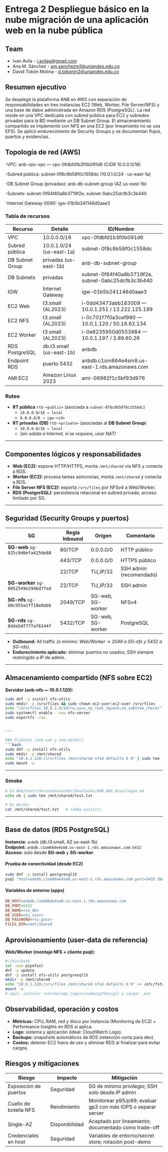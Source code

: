 # Entrega 2 Despliegue básico en la nube migración de una aplicación web en la nube pública

## Team

* Ivan Avila - i.avilag@gmail.com
* Ana M. Sánchez - am.sanchezm1@uniandes.edu.co
* David Tobón Molina - d.tobonm2@uniandes.edu.co

## Resumen ejecutivo

Se desplegó la plataforma ANB en AWS con separación de responsabilidades en tres instancias EC2 (Web, Worker, File Server/NFS) y una base de datos administrada en Amazon RDS (PostgreSQL). La red reside en una VPC dedicada con subred pública para EC2 y subredes privadas para la BD mediante un DB Subnet Group. El almacenamiento compartido se implementó con NFS en una EC2 (por lineamiento no se usa EFS). Se aplicó endurecimiento de Security Groups y se documentan flujos, puertos y evidencias.


## Topología de red (AWS)

-VPC: anb-vpc-vpc — vpc-0fdbfd1b3f0b091d6 (CIDR 10.0.0.0/16)

-Subred pública: subnet-0f8c9b58f0c1558dc (10.0.1.0/24 · us-east-1a)

-DB Subnet Group (privadas): anb-db-subnet-group (AZ us-east-1b)

-Subnets: subnet-0f64f40a8b3719f2e, subnet-0abc25dcfb3c3b440

-Internet Gateway (IGW): igw-01b5b241146d0aae3


### Tabla de recursos

| Recurso | Detalle | ID/Nombre |
|---|---|---|
| VPC | 10.0.0.0/16 | vpc-0fdbfd1b3f0b091d6 |
| Subred pública | 10.0.1.0/24 (us-east-1a) | subnet-0f8c9b58f0c1558dc |
| DB Subnet Group | privadas (us-east-1b) | anb-db-subnet-group |
| DB Subnets | privadas | subnet-0f64f40a8b3719f2e, subnet-0abc25dcfb3c3b440 |
| IGW | Internet Gateway | igw-01b5b241146d0aae3 |
| EC2 Web | t3.small (AL2023) | i-0dd43473abb183009 — 10.0.1.251 / 13.222.125.199 |
| EC2 NFS | t3.small (AL2023) | i-0c701f7f0a3cef980 — 10.0.1.120 / 50.16.62.134 |
| EC2 Worker | t3.small (AL2023) | i-0e6235950d0553984 — 10.0.1.197 / 3.89.60.26 |
| RDS PostgreSQL | db.t3.small (us-east-1b) | anbdb |
| Endpoint RDS | puerto 5432 | anbdb.c1om664e4sm8.us-east-1.rds.amazonaws.com |
| AMI EC2 | Amazon Linux 2023 | ami-08982f1c5bf93d976 |



### Ruteo


- **RT pública** `rtb-<public>` (asociada a `subnet-0f8c9b58f0c1558dc`)
  - `10.0.0.0/16 → local`
  - `0.0.0.0/0 → igw-<id>`
- **RT privadas (DB)** `rtb-<private>` (asociadas al **DB Subnet Group**)
  - `10.0.0.0/16 → local`
  - _(sin salida a Internet; si se requiere, usar NAT)_

---

## Componentes lógicos y responsabilidades
- **Web (EC2):** expone HTTP/HTTPS, monta `/mnt/shared` vía NFS y conecta a RDS.
- **Worker (EC2):** procesa tareas asíncronas, monta `/mnt/shared` y conecta a RDS.
- **File Server NFS (EC2):** exporta `/srv/files` por NFSv4 a Web/Worker.
- **RDS (PostgreSQL):** persistencia relacional en subred privada; acceso limitado por SG.

---

## Seguridad (Security Groups y puertos)

| SG | Regla Inbound | Origen | Comentario |
|---|---|---|---|
| **SG-web** `sg-025c9d0efa425de88` | 80/TCP | 0.0.0.0/0 | HTTP público |
|  | 443/TCP | 0.0.0.0/0 | HTTPS público |
|  | 22/TCP | TU_IP/32 | SSH admin (recomendado) |
| **SG-worker** `sg-0052549e294bd7fed` | 22/TCP | TU_IP/32 | SSH admin |
| **SG-nfs** `sg-08c955a1ff18e0abb` | 2049/TCP | SG-web, SG-worker | NFSv4 |
| **SG-rds** `sg-0dda5df77faf6144f` | 5432/TCP | SG-web, SG-worker | PostgreSQL |

- **Outbound:** All traffic _(o mínimo: Web/Worker → 2049 a SG-nfs y 5432 a SG-rds)._  
- **Endurecimiento aplicado:** eliminar puertos no usados; SSH siempre restringido a IP de admin.

---

## Almacenamiento compartido (NFS sobre EC2)

**Servidor (anb-nfs — 10.0.1.120):**
```bash
sudo dnf -y install nfs-utils
sudo mkdir -p /srv/files && sudo chown ec2-user:ec2-user /srv/files
echo "/srv/files 10.0.1.0/24(rw,sync,no_root_squash,no_subtree_check)" | sudo tee -a /etc/exports
sudo systemctl enable --now nfs-server
sudo exportfs -rav


---

### Clientes (anb-web y anb-worker)
```bash
sudo dnf -y install nfs-utils
sudo mkdir -p /mnt/shared
echo "10.0.1.120:/srv/files /mnt/shared nfs4 defaults 0 0" | sudo tee -a /etc/fstab
sudo mount -a
```

---

### Smoke
```bash
# En Web/Users/hernandosanchez/Downloads/ANB_AWS_Despliegue.md
echo ok | sudo tee /mnt/shared/test.txt

# En Worker
cat /mnt/shared/test.txt   # (debe existir)
```

---

## Base de datos (RDS PostgreSQL)

**Instancia:** `anbdb` (db.t3.small, AZ us-east-1b)  
**Endpoint:** `anbdb.c1om664e4sm8.us-east-1.rds.amazonaws.com:5432`  
**Acceso:** solo desde **SG-web** y **SG-worker**.

#### Prueba de conectividad (desde EC2)
```bash
sudo dnf -y install postgresql15
psql "host=anbdb.c1om664e4sm8.us-east-1.rds.amazonaws.com port=5432 dbname=<DB> user=<USER> password=<PASS> sslmode=require" -c '\conninfo'
```

#### Variables de entorno (apps)
```ini
DB_HOST=anbdb.c1om664e4sm8.us-east-1.rds.amazonaws.com
DB_PORT=5432
DB_NAME=<tu_db>
DB_USER=<tu_user>
DB_PASSWORD=<tu_pass>
FILES_DIR=/mnt/shared
```

## Aprovisionamiento (user-data de referencia)

**Web/Worker (montaje NFS + cliente psql):**
```bash
#!/bin/bash
set -euo pipefail
dnf -y update
dnf -y install nfs-utils postgresql15
mkdir -p /mnt/shared
echo "10.0.1.120:/srv/files /mnt/shared nfs4 defaults 0 0" >> /etc/fstab
mount -a
# aquí: instalar runtime/app (nginx/node/python/go) y cargar .env
```

## Observabilidad, operación y costos

- **Métricas:** CPU, RAM, red y disco por instancia (Monitoring de EC2) + Performance Insights en RDS si aplica.  
- **Logs:** sistema y aplicación (ideal: CloudWatch Logs).  
- **Backups:** snapshots automáticos de RDS (retención corta para dev).  
- **Costos:** detener EC2 fuera de uso y eliminar RDS al finalizar para evitar cargos.


## Riesgos y mitigaciones

| Riesgo                | Impacto        | Mitigación                                                                 |
|-----------------------|----------------|-----------------------------------------------------------------------------|
| Exposición de puertos | Seguridad      | SG de mínimo privilegio; SSH solo desde IP admin                           |
| Cuello de botella NFS | Rendimiento    | Monitorear p95/p99; evaluar gp3 con más IOPS o separar server              |
| Single-AZ             | Disponibilidad | Aceptado por lineamiento; documentado como trade-off                       |
| Credenciales en host  | Seguridad      | Variables de entorno/secret store; rotación post-demo                      |



